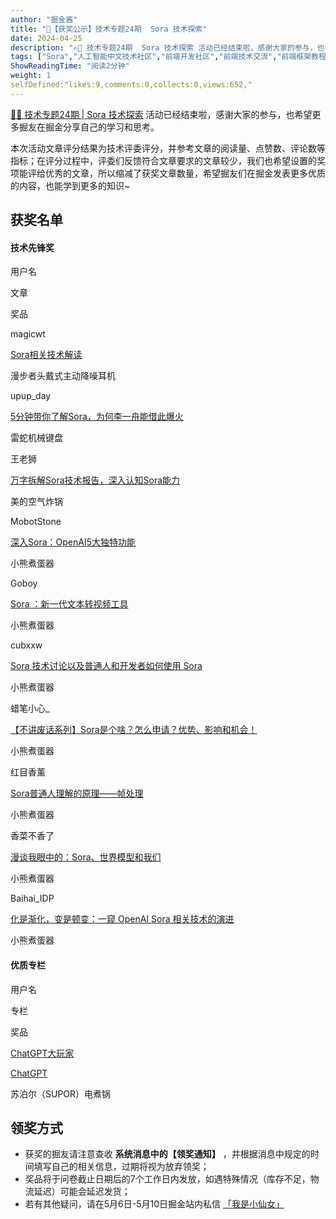```yaml
---
author: "掘金酱"
title: "🎁【获奖公示】技术专题24期  Sora 技术探索"
date: 2024-04-25
description: "✍🏻 技术专题24期  Sora 技术探索 活动已经结束啦，感谢大家的参与，也希望更多掘友在掘金分享自己的学习和思考。"
tags: ["Sora","人工智能中文技术社区","前端开发社区","前端技术交流","前端框架教程","JavaScript 学习资源","CSS 技巧与最佳实践","HTML5 最新动态","前端工程师职业发展","开源前端项目","前端技术趋势"]
ShowReadingTime: "阅读2分钟"
weight: 1
selfDefined:"likes:9,comments:0,collects:0,views:652,"
---
```

[✍🏻 技术专题24期 | Sora 技术探索](https://juejin.cn/post/7338443551744802856 "https://juejin.cn/post/7338443551744802856") 活动已经结束啦，感谢大家的参与，也希望更多掘友在掘金分享自己的学习和思考。

本次活动文章评分结果为技术评委评分，并参考文章的阅读量、点赞数、评论数等指标；在评分过程中，评委们反馈符合文章要求的文章较少，我们也希望设置的奖项能评给优秀的文章，所以缩减了获奖文章数量，希望掘友们在掘金发表更多优质的内容，也能学到更多的知识~

获奖名单
----

#### 技术先锋奖

用户名

文章

奖品

magicwt

[Sora相关技术解读](https://juejin.cn/post/7344927519924076554 "https://juejin.cn/post/7344927519924076554")

漫步者头戴式主动降噪耳机

upup\_day

[5分钟带你了解Sora，为何李一舟能借此爆火](https://juejin.cn/post/7339544833999093786 "https://juejin.cn/post/7339544833999093786")

雷蛇机械键盘

王老狮

[万字拆解Sora技术报告，深入认知Sora能力](https://juejin.cn/post/7343161077062369290 "https://juejin.cn/post/7343161077062369290")

美的空气炸锅

MobotStone

[深入Sora：OpenAI5大独特功能](https://juejin.cn/post/7339416321908736009 "https://juejin.cn/post/7339416321908736009")

小熊煮蛋器

Goboy

[Sora ：新一代文本转视频工具](https://juejin.cn/post/7345297984265175078 "https://juejin.cn/post/7345297984265175078")

小熊煮蛋器

cubxxw

[Sora 技术讨论以及普通人和开发者如何使用 Sora](https://juejin.cn/post/7338636759540875275 "https://juejin.cn/post/7338636759540875275")

小熊煮蛋器

蜡笔小心\_

[【不讲废话系列】Sora是个啥？怎么申请？优势、影响和机会！](https://juejin.cn/post/7339544833999011866 "https://juejin.cn/post/7339544833999011866")

小熊煮蛋器

红目香薰

[Sora普通人理解的原理——帧处理](https://juejin.cn/post/7341329626357858341 "https://juejin.cn/post/7341329626357858341")

小熊煮蛋器

香菜不香了

[漫谈我眼中的：Sora、世界模型和我们](https://juejin.cn/post/7346102132862861350 "https://juejin.cn/post/7346102132862861350")

小熊煮蛋器

Baihai\_IDP

[化是渐化，变是顿变：一窥 OpenAI Sora 相关技术的演进](https://juejin.cn/post/7340959975613038611 "https://juejin.cn/post/7340959975613038611")

小熊煮蛋器

#### 优质专栏

用户名

专栏

奖品

[ChatGPT大玩家](https://juejin.cn/user/3195651187543147 "https://juejin.cn/user/3195651187543147")

[ChatGPT](https://juejin.cn/column/7338634091397906466 "https://juejin.cn/column/7338634091397906466")

苏泊尔（SUPOR）电煮锅

领奖方式
----

*   获奖的掘友请注意查收 **系统消息中的【领奖通知】** ，并根据消息中规定的时间填写自己的相关信息，过期将视为放弃领奖；
*   奖品将于问卷截止日期后的7个工作日内发放，如遇特殊情况（库存不足，物流延迟）可能会延迟发货；
*   若有其他疑问，请在5月6日-5月10日掘金站内私信 [「我是小仙女」](https://juejin.cn/user/3413301648699591 "https://juejin.cn/user/3413301648699591")